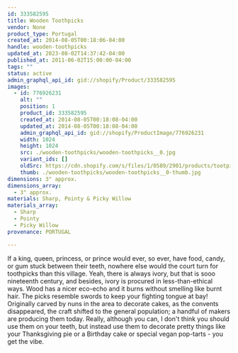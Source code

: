 ```yaml
---
id: 333582595
title: Wooden Toothpicks
vendor: None
product_type: Portugal
created_at: 2014-08-05T00:18:06-04:00
handle: wooden-toothpicks
updated_at: 2023-08-02T14:37:42-04:00
published_at: 2011-06-02T15:00:00-04:00
tags: ""
status: active
admin_graphql_api_id: gid://shopify/Product/333582595
images:
  - id: 776926231
    alt: ""
    position: 1
    product_id: 333582595
    created_at: 2014-08-05T00:18:08-04:00
    updated_at: 2014-08-05T00:18:08-04:00
    admin_graphql_api_id: gid://shopify/ProductImage/776926231
    width: 1024
    height: 1024
    src: ./wooden-toothpicks/wooden-toothpicks__0.jpg
    variant_ids: []
    oldSrc: https://cdn.shopify.com/s/files/1/0589/2901/products/tootpick2.jpeg?v=1407212288
    thumb: ./wooden-toothpicks/wooden-toothpicks__0-thumb.jpg
dimensions: 3" approx.
dimensions_array:
  - 3" approx.
materials: Sharp, Pointy & Picky Willow
materials_array:
  - Sharp
  - Pointy
  - Picky Willow
provenance: PORTUGAL

---
```


If a king, queen, princess, or prince would ever, so ever, have food, candy, or gum stuck between their teeth, nowhere else would the court turn for toothpicks than this village. Yeah, there is always ivory, but that is sooo nineteenth century, and besides, ivory is procured in less-than-ethical ways. Wood has a nicer eco-echo and it burns without smelling like burnt hair. The picks resemble swords to keep your fighting tongue at bay! Originally carved by nuns in the area to decorate cakes, as the convents disappeared, the craft shifted to the general population; a handful of makers are producing them today. Really, although you can, I don't think you should use them on your teeth, but instead use them to decorate pretty things like your Thanksgiving pie or a Birthday cake or special vegan pop-tarts - you get the vibe.